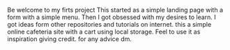 Be welcome to my firts project 
This started as a simple landing page with a form with a simple menu. Then I got obsessed with my desires to learn. 
I got ideas form other repositories and tutorials on internet. 
this a simple online cafeteria site with a cart using local storage. Feel to use it as inspiration giving credit.
for any advice dm.

